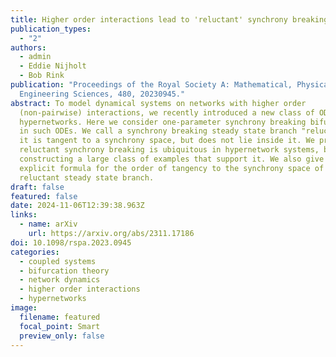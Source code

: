 ```yaml
---
title: Higher order interactions lead to 'reluctant' synchrony breaking
publication_types:
  - "2"
authors:
  - admin
  - Eddie Nijholt
  - Bob Rink
publication: "Proceedings of the Royal Society A: Mathematical, Physical and
  Engineering Sciences, 480, 20230945."
abstract: To model dynamical systems on networks with higher order
  (non-pairwise) interactions, we recently introduced a new class of ODEs on
  hypernetworks. Here we consider one-parameter synchrony breaking bifurcations
  in such ODEs. We call a synchrony breaking steady state branch "reluctant" if
  it is tangent to a synchrony space, but does not lie inside it. We prove that
  reluctant synchrony breaking is ubiquitous in hypernetwork systems, by
  constructing a large class of examples that support it. We also give an
  explicit formula for the order of tangency to the synchrony space of a
  reluctant steady state branch.
draft: false
featured: false
date: 2024-11-06T12:39:38.963Z
links:
  - name: arXiv
    url: https://arxiv.org/abs/2311.17186
doi: 10.1098/rspa.2023.0945
categories:
  - coupled systems
  - bifurcation theory
  - network dynamics
  - higher order interactions
  - hypernetworks
image:
  filename: featured
  focal_point: Smart
  preview_only: false
---
```

